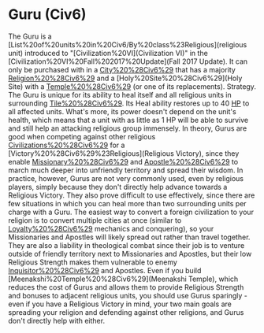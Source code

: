 # Guru (Civ6)

The Guru is a [List%20of%20units%20in%20Civ6/By%20class%23Religious](religious unit) introduced to "[Civilization%20VI](Civilization VI)" in the [Civilization%20VI%20Fall%202017%20Update](Fall 2017 Update). It can only be purchased with in a [City%20%28Civ6%29](city) that has a majority [Religion%20%28Civ6%29](religion) and a [Holy%20Site%20%28Civ6%29](Holy Site) with a [Temple%20%28Civ6%29](Temple) (or one of its replacements).
Strategy.
The Guru is unique for its ability to heal itself and all religious units in surrounding [Tile%20%28Civ6%29](tiles). Its Heal ability restores up to 40 [HP](HP) to all affected units. What's more, its power doesn't depend on the unit's health, which means that a unit with as little as 1 HP will be able to survive and still help an attacking religious group immensely.
In theory, Gurus are good when competing against other religious [Civilizations%20%28Civ6%29](civilizations) for a [Victory%20%28Civ6%29%23Religious](Religious Victory), since they enable [Missionary%20%28Civ6%29](Missionaries) and [Apostle%20%28Civ6%29](Apostles) to march much deeper into unfriendly territory and spread their wisdom. In practice, however, Gurus are not very commonly used, even by religious players, simply because they don't directly help advance towards a Religious Victory. They also prove difficult to use effectively, since there are few situations in which you can heal more than two surrounding units per charge with a Guru. The easiest way to convert a foreign civilization to your religion is to convert multiple cities at once (similar to [Loyalty%20%28Civ6%29](Loyalty) mechanics and conquering), so your Missionaries and Apostles will likely spread out rather than travel together. They are also a liability in theological combat since their job is to venture outside of friendly territory next to Missionaries and Apostles, but their low Religious Strength makes them vulnerable to enemy [Inquisitor%20%28Civ6%29](Inquisitors) and Apostles. Even if you build [Meenakshi%20Temple%20%28Civ6%29](Meenakshi Temple), which reduces the cost of Gurus and allows them to provide Religious Strength and bonuses to adjacent religious units, you should use Gurus sparingly - even if you have a Religious Victory in mind, your two main goals are spreading your religion and defending against other religions, and Gurus don't directly help with either.